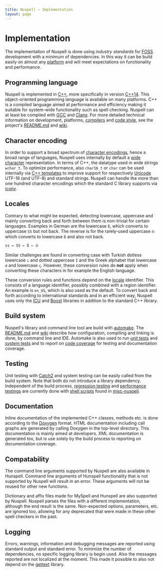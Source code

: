 ```yaml
---
title: Nuspell – Implementation
layout: page
---
```


# Implementation

The implementation of Nuspell is done using *industry standards* for [FOSS](https://en.wikipedia.org/wiki/Free_and_open-source_software) development with a minimum of dependencies. In this way it can be build easily on almost any [platform](https://en.wikipedia.org/wiki/Computing_platform) and will meet expectations on functionality and performance.


## Programming language

Nuspell is implemented in [C++](https://en.wikipedia.org/wiki/C%2B%2B), more specifically in version [C++14](https://en.wikipedia.org/wiki/C%2B%2B14). This object-oriented programming language is available on many platforms. C++ is a compiled language aimed at performance and efficiency making it suitable for system-wide functionality such as spell checking. Nuspell can at least be compiled with [GCC](https://en.wikipedia.org/wiki/GNU_Compiler_Collection) and [Clang](https://en.wikipedia.org/wiki/Clang). For more detailed technical information on development, platforms, [compilers](https://en.wikipedia.org/wiki/Compiler) and [code style](https://en.wikipedia.org/wiki/Programming_style), see the project's [README.md](https://github.com/nuspell/nuspell/blob/master/README.md) and [wiki](https://github.com/nuspell/nuspell/wiki).


## Character encoding

In order to support a broad spectrum of [character encodings](https://en.wikipedia.org/wiki/Character_encoding), hence a broad range of languages, Nuspell uses internally by default a [wide character](https://en.wikipedia.org/wiki/Wide_character) representation. In terms of C++, the datatype used in wide strings `wchar_t`. To optimize performance, also `char16_t` or `char` can be used internally via [C++ templates](https://en.wikipedia.org/wiki/Template_%28C%2B%2B%29) to improve support for respectively [Unicode](https://en.wikipedia.org/wiki/Unicode) UTF-16 (and UTF-8) and standard strings. Nuspell can handle the more than one hundred character encodings which the standard C library supports via [iconv](https://en.wikipedia.org/wiki/Iconv).


## Locales

Contrary to what might be expected, detecting lowercase, uppercase and mainly converting back and forth between them is non-trivial for certain languages. Examples in German are the lowercase `ß`, which converts to uppercase `SS` but not back. The reverse is for the rarely-used uppercase `ẞ` which converts to lowercase `ß` and also not back.

    ss ↔ SS ← ß ← ẞ

Similar challenges are found in converting case with Turkish dotless lowercase `ı` and dotted uppercase `İ` and the Greek alphabet that lowercase `σ` and lowercase `ς`. However, these conversion rules do **not** apply when converting these characters in for example the English language.

These conversion rules and functions depend on the [locale](https://en.wikipedia.org/wiki/Locale_%28computer_software%29) identifier. This consists of a language identifier, possibly combined with a region identifier. An example is `en_US`, which is also used as the default. To convert back and forth according to international standards and in an efficient way, Nuspell uses only the [ICU](https://en.wikipedia.org/wiki/International_Components_for_Unicode) and [Boost](https://en.wikipedia.org/wiki/Boost_%28C%2B%2B_libraries%29) libraries in addition to the standard C++ library.


## Build system

Nuspell's library and command line tool are build with [automake](https://en.wikipedia.org/wiki/Automake). The [README.md](https://github.com/nuspell/nuspell/blob/master/README.md) and [wiki](https://github.com/nuspell/nuspell/wiki) describe how configuration, compiling and linking is done, by command line and IDE. Automake is also used to run [unit tests](https://en.wikipedia.org/wiki/Unit_testing) and [system tests](https://en.wikipedia.org/wiki/System_testing) and to report on [code coverage](https://en.wikipedia.org/wiki/Code_coverage) for testing and documentation coverage.


## Testing

Unit testing with [Catch2](https://en.wikipedia.org/wiki/List_of_unit_testing_frameworks#C++) and system testing can be easily called from the build system. Note that both do not introduce a library dependency. Independent of the build process, [regression testing](https://en.wikipedia.org/wiki/Regression_testing) and [performance testings](https://en.wikipedia.org/wiki/Software_performance_testing) are currently done with [shell scripts](https://en.wikipedia.org/wiki/Shell_script) found in [misc-nuspell](https://github.com/nuspell/misc-nuspell).


## Documentation

Inline documentation of the implemented C++ classes, methods etc. is done according to the [Doxygen](https://en.wikipedia.org/wiki/Doxygen) format. HTML documentation including call graphs are generated by calling Doxygen in the top-level directory. This documentation is mainly aimed at developers. XML documentation is generated too, but is use solely by the build process to reporting on documentation coverage.


## Compatability

The command line arguments supported by Nuspell are also available in Hunspell. Command line arguments of Hunspell functionality that is not supported by Nuspell will result in an error. These arguments will not be reused for other new functions.

Dictionary and affix files made for MySpell and Hunspell are also supported by Nuspell. Nuspell parses the files with a different implementation, although the end result is the same. Non-expected options, parameters, etc. are ignored too, allowing for any deprecated that were made in these other spell checkers in the past.


## Logging

Errors, warnings, information and debugging messages are reported using standard output and standard error. To minimize the number of dependencies, no specific logging library is begin used. Also the messages reported are not localized at the moment. This made it possible to also not depend on the [gettext](https://en.wikipedia.org/wiki/Gettext) library.
